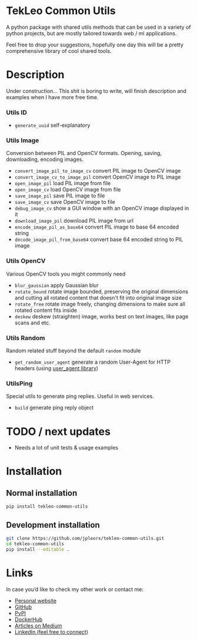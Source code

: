 # TekLeo Common Utils
A python package with shared utils methods that can be used in a variety of python projects, but are mostly tailored towards web / ml applications.

Feel free to drop your suggestions, hopefully one day this will be a pretty comprehensive library of cool shared tools.

# Description
Under construction... This shit is boring to write, will finish description and examples when I have more free time.

### Utils ID
- `generate_uuid` self-explanatory

### Utils Image
Conversion between PIL and OpenCV formats. Opening, saving, downloading, encoding images.
- `convert_image_pil_to_image_cv` convert PIL image to OpenCV image
- `convert_image_cv_to_image_pil` convert OpenCV image to PIL image
- `open_image_pil` load PIL image from file
- `open_image_cv` load OpenCV image from file
- `save_image_pil` save PIL image to file
- `save_image_cv` save OpenCV image to file
- `debug_image_cv` show a GUI window with an OpenCV image displayed in it
- `download_image_pil` download PIL image from url
- `encode_image_pil_as_base64` convert PIL image to base 64 encoded string
- `decode_image_pil_from_base64` convert base 64 encoded string to PIL image

### Utils OpenCV
Various OpenCV tools you might commonly need
- `blur_gaussian` apply Gaussian blur
- `rotate_bound` rotate image bounded, preserving the original dimensions and cutting all rotated content that doesn't fit into original image size 
- `rotate_free` rotate image freely, changing dimensions to make sure all rotated content fits inside
- `deskew` deskew (straighten) image, works best on text images, like page scans and etc.

### Utils Random
Random related stuff beyond the default `random` module
- `get_random_user_agent` generate a random User-Agent for HTTP headers (using [user_agent library](https://pypi.org/project/user-agent/)) 

### UtilsPing
Special utils to generate ping replies. Useful in web services.
- `build` generate ping reply object

# TODO / next updates
- Needs a lot of unit tests & usage examples

# Installation
 
## Normal installation

```bash
pip install tekleo-common-utils
```

## Development installation

```bash
git clone https://github.com/jpleorx/tekleo-common-utils.git
cd tekleo-common-utils
pip install --editable .
```

# Links
In case you’d like to check my other work or contact me:
* [Personal website](https://tekleo.net/)
* [GitHub](https://github.com/jpleorx)
* [PyPI](https://pypi.org/user/JPLeoRX/)
* [DockerHub](https://hub.docker.com/u/jpleorx)
* [Articles on Medium](https://medium.com/@leo.ertuna)
* [LinkedIn (feel free to connect)](https://www.linkedin.com/in/leo-ertuna-14b539187/)
